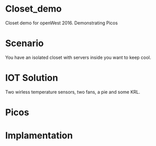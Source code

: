 # Closet_demo
Closet demo for openWest 2016. Demonstrating Picos
# Scenario
You have an isolated closet with servers inside you want to keep cool. 
# IOT Solution
Two wirless temperature sensors, two fans, a pie and some KRL.
# Picos
# Implamentation 
